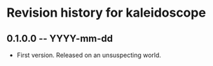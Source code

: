 # Revision history for kaleidoscope

## 0.1.0.0 -- YYYY-mm-dd

* First version. Released on an unsuspecting world.
